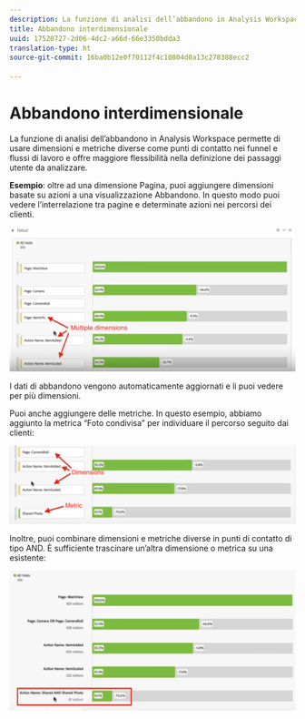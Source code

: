 ```yaml
---
description: La funzione di analisi dell’abbandono in Analysis Workspace permette di usare dimensioni e metriche diverse come punti di contatto nei funnel e flussi di lavoro e offre maggiore flessibilità nella definizione dei passaggi utente da analizzare.
title: Abbandono interdimensionale
uuid: 17520727-2d06-4dc2-a66d-66e3350bdda3
translation-type: ht
source-git-commit: 16ba0b12e0f70112f4c10804d0a13c278388ecc2

---
```



# Abbandono interdimensionale

La funzione di analisi dell’abbandono in Analysis Workspace permette di usare dimensioni e metriche diverse come punti di contatto nei funnel e flussi di lavoro e offre maggiore flessibilità nella definizione dei passaggi utente da analizzare.

**Esempio**: oltre ad una dimensione Pagina, puoi aggiungere dimensioni basate su azioni a una visualizzazione Abbandono. In questo modo puoi vedere l’interrelazione tra pagine e determinate azioni nei percorsi dei clienti.

![](assets/interdimensional-fallout1.png)

I dati di abbandono vengono automaticamente aggiornati e li puoi vedere per più dimensioni.

Puoi anche aggiungere delle metriche. In questo esempio, abbiamo aggiunto la metrica “Foto condivisa” per individuare il percorso seguito dai clienti:

![](assets/interdimensional-fallout2.png)

Inoltre, puoi combinare dimensioni e metriche diverse in punti di contatto di tipo AND. È sufficiente trascinare un’altra dimensione o metrica su una esistente:

![](assets/interdimensional-fallout3.png)


